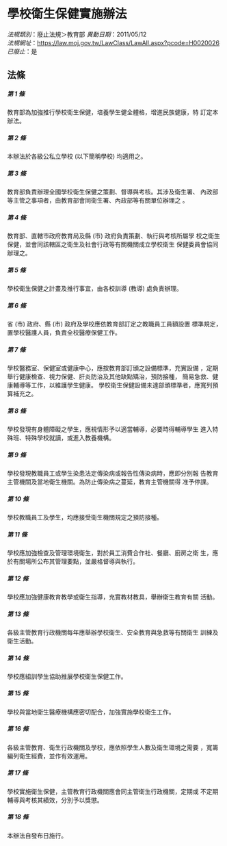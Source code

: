 # 學校衛生保健實施辦法

*法規類別*：廢止法規＞教育部
*異動日期*：2011/05/12  
*法規網址*：https://law.moj.gov.tw/LawClass/LawAll.aspx?pcode=H0020026
*已廢止*：是


## 法條
##### 第 1 條
教育部為加強推行學校衛生保健，培養學生健全體格，增進民族健康，特
訂定本辦法。

##### 第 2 條
本辦法於各級公私立學校 (以下簡稱學校) 均適用之。

##### 第 3 條
教育部負責辦理全國學校衛生保健之策劃、督導與考核。其涉及衛生署、
內政部等主管之事項者，由教育部會同衛生署、內政部等有關單位辦理之
。

##### 第 4 條
教育部、直轄市政府教育局及縣 (市) 政府負責策劃、執行與考核所屬學
校之衛生保健，並會同該轄區之衛生及社會行政等有關機關成立學校衛生
保健委員會協同辦理之。

##### 第 5 條
學校衛生保健之計畫及推行事宜，由各校訓導 (教導) 處負責辦理。

##### 第 6 條
省 (市) 政府、縣 (市) 政府及學校應依教育部訂定之教職員工員額設置
標準規定，置學校醫護人員，負責全校醫療保健工作。

##### 第 7 條
學校醫務室、保健室或健康中心，應按教育部訂頒之設備標準，充實設備
，定期舉行健康檢查、視力保健、肝炎防治及其他缺點矯治，預防接種，
簡易急救、健康輔導等工作，以維護學生健康。
學校衛生保健設備未達部頒標準者，應寬列預算補充之。

##### 第 8 條
學校發現有身體障礙之學生，應視情形予以適當輔導，必要時得輔導學生
進入特殊班、特殊學校就讀，或進入教養機構。

##### 第 9 條
學校發現教職員工或學生染患法定傳染病或報告性傳染病時，應即分別報
告教育主管機關及當地衛生機關。為防止傳染病之蔓延，教育主管機關得
准予停課。

##### 第 10 條
學校教職員工及學生，均應接受衛生機關規定之預防接種。

##### 第 11 條
學校應加強檢查及管理環境衛生，對於員工消費合作社、餐廳、廚房之衛
生，應於有關場所公布其管理要點，並嚴格督導與執行。

##### 第 12 條
學校應加強健康教育教學或衛生指導，充實教材教具，舉辦衛生教育有關
活動。

##### 第 13 條
各級主管教育行政機關每年應舉辦學校衛生、安全教育與急救等有關衛生
訓練及衛生活動。

##### 第 14 條
學校應組訓學生協助推展學校衛生保健工作。

##### 第 15 條
學校與當地衛生醫療機構應密切配合，加強實施學校衛生工作。

##### 第 16 條
各級主管教育、衛生行政機關及學校，應依照學生人數及衛生環境之需要
，寬籌編列衛生經費，並作有效運用。

##### 第 17 條
學校實施衛生保健，主管教育行政機關應會同主管衛生行政機關，定期或
不定期輔導與考核其績效，分別予以獎懲。

##### 第 18 條
本辦法自發布日施行。


